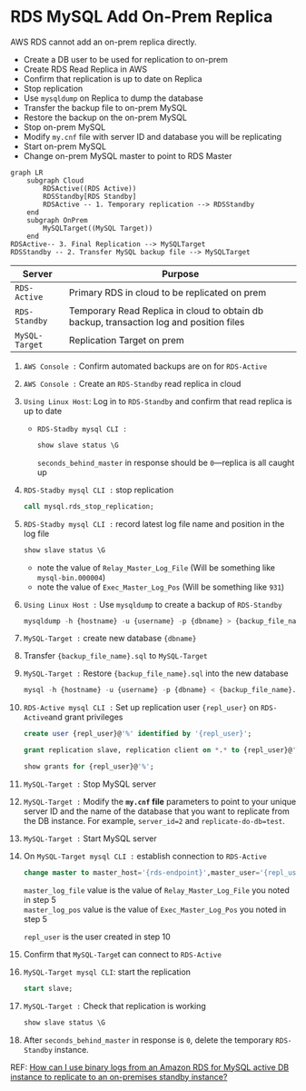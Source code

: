# RDS MySQL Add On-Prem Replica

AWS RDS cannot add an on-prem replica directly. 
* Create a DB user to be used for replication to on-prem
* Create RDS Read Replica in AWS
* Confirm that replication is up to date on Replica
* Stop replication 
* Use `mysqldump` on Replica to dump the database
* Transfer the backup file to on-prem MySQL
* Restore the backup on the on-prem MySQL
* Stop on-prem MySQL
* Modify `my.cnf` file with server ID and database you will be replicating
* Start on-prem MySQL
* Change on-prem MySQL master to point to RDS Master

```mermaid
graph LR
    subgraph Cloud
        RDSActive((RDS Active))
        RDSStandby[RDS Standby]
        RDSActive -- 1. Temporary replication --> RDSStandby
    end
    subgraph OnPrem
        MySQLTarget((MySQL Target))
    end
RDSActive-- 3. Final Replication --> MySQLTarget
RDSStandby -- 2. Transfer MySQL backup file --> MySQLTarget
```
| Server         | Purpose                                                                                 |
|----------------|-----------------------------------------------------------------------------------------|
| `RDS-Active`   | Primary RDS in cloud to be replicated on prem                                           |
| `RDS-Standby`  | Temporary Read Replica in cloud to obtain db backup, transaction log and position files |
| `MySQL-Target` | Replication Target on prem                                                              |

1.  `AWS Console :` Confirm automated backups are on for `RDS-Active`
2.  `AWS Console :` Create an `RDS-Standby` read replica in cloud
3. `Using Linux Host`: Log in to `RDS-Standby` and confirm that read replica is up to date
   * `RDS-Stadby mysql CLI :`
      ```SQL
      show slave status \G
      ```
     `seconds_behind_master` in response should be `0`—replica is all caught up
4.  `RDS-Stadby mysql CLI :` stop replication
     ```SQL
     call mysql.rds_stop_replication;
     ```
5.  `RDS-Stadby mysql CLI :` record latest log file name and position in the log file
     ```SQL
     show slave status \G
     ```
    * note the value of `Relay_Master_Log_File` (Will be something like `mysql-bin.000004`)
    * note the value of `Exec_Master_Log_Pos` (Will be something like `931`)
6.  `Using Linux Host :` Use `mysqldump` to create a backup of `RDS-Standby`
     ```SQL
     mysqldump -h {hostname} -u {username} -p {dbname} > {backup_file_name}.sql
     ```
7.  `MySQL-Target :` create new database `{dbname}`
8.  Transfer `{backup_file_name}.sql` to `MySQL-Target`
9.  `MySQL-Target :` Restore `{backup_file_name}.sql` into the new database
    ```SQL
    mysql -h {hostname} -u {username} -p {dbname} < {backup_file_name}.sql
    ```
10. `RDS-Active mysql CLI :` Set up replication user `{repl_user}` on `RDS-Active`and grant privileges
    ```SQL
    create user {repl_user}@'%' identified by '{repl_user}';
    ```
    ```SQL
    grant replication slave, replication client on *.* to {repl_user}@'%';
    ```
    ```SQL
    show grants for {repl_user}@'%';
    ```
11. `MySQL-Target :` Stop MySQL server

12. `MySQL-Target :`
    Modify the **`my.cnf` file** parameters to point to your unique server ID and the name of the database
    that you want to replicate from the DB instance. For example, `server_id=2` and `replicate-do-db=test`.
13. `MySQL-Target :` Start MySQL server
14. On `MySQL-Target mysql CLI :` establish connection to `RDS-Active`
    ```SQL
    change master to master_host='{rds-endpoint}',master_user='{repl_user}', master_password='{password}', master_log_file='mysql-bin.000004', master_log_pos= 931;
    ```
    `master_log_file` value is the value of `Relay_Master_Log_File` you noted in step 5  
    `master_log_pos` value is the value of `Exec_Master_Log_Pos` you noted in step 5

    `repl_user` is the user created in step 10
15. Confirm that `MySQL-Targe`t can connect to `RDS-Active`

16. `MySQL-Target mysql CLI`: start the replication
    ```SQL
    start slave;
    ```
17. `MySQL-Target :` Check that replication is working
    ```SQL
    show slave status \G
    ```
18. After `seconds_behind_master` in response is `0`, delete the temporary `RDS-Standby` instance.

REF: [How can I use binary logs from an Amazon RDS for MySQL active DB instance to replicate to an on-premises standby instance?](https://repost.aws/knowledge-center/replicate-amazon-rds-mysql-on-premises)